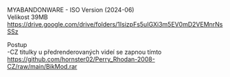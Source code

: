 MYABANDONWARE - ISO Version (2024-06)
<br/>
Velikost 39MB https://drive.google.com/drive/folders/1IsizpFs5uIGXi3m5EV0mD2VEMnrNsSSz

Postup
<br/>
-CZ titulky u předrenderovaných videí se zapnou tímto https://github.com/hornster02/Perry_Rhodan-2008-CZ/raw/main/BikMod.rar
